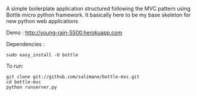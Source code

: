A simple boilerplate application structured following the MVC pattern using Bottle micro python framework.
It basically here to be my base skeleton for new python web applications

Demo : http://young-rain-5500.herokuapp.com

Dependencies :

    sudo easy_install -U bottle

To run:

    git clone git://github.com/salimane/bottle-mvc.git
    cd bottle-mvc
    python runserver.py
